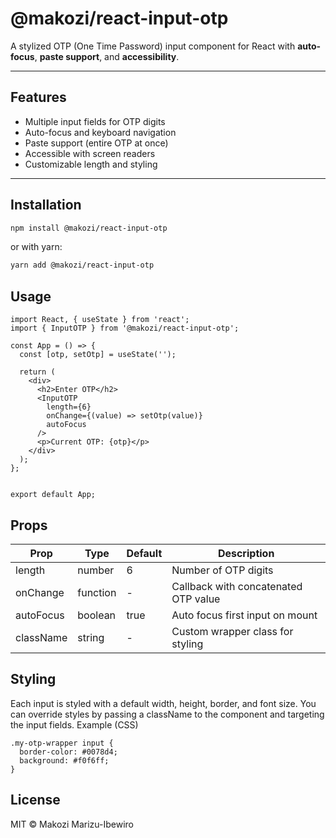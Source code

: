 # @makozi/react-input-otp

A stylized OTP (One Time Password) input component for React with **auto-focus**, **paste support**, and **accessibility**.

---

## Features

- Multiple input fields for OTP digits
- Auto-focus and keyboard navigation
- Paste support (entire OTP at once)
- Accessible with screen readers
- Customizable length and styling

---

## Installation

```bash
npm install @makozi/react-input-otp

```

or with yarn:

```bash
yarn add @makozi/react-input-otp

```



## Usage

```
import React, { useState } from 'react';
import { InputOTP } from '@makozi/react-input-otp';

const App = () => {
  const [otp, setOtp] = useState('');

  return (
    <div>
      <h2>Enter OTP</h2>
      <InputOTP
        length={6}
        onChange={(value) => setOtp(value)}
        autoFocus
      />
      <p>Current OTP: {otp}</p>
    </div>
  );
};


export default App;

```



## Props

| Prop       | Type     | Default | Description                              |
|------------|----------|---------|------------------------------------------|
| length     | number   | 6       | Number of OTP digits                     |
| onChange   | function | -       | Callback with concatenated OTP value     |
| autoFocus  | boolean  | true    | Auto focus first input on mount          |
| className  | string   | -       | Custom wrapper class for styling         |

## Styling

Each input is styled with a default width, height, border, and font size.
You can override styles by passing a className to the component and targeting the input fields.
Example (CSS)

```
.my-otp-wrapper input {
  border-color: #0078d4;
  background: #f0f6ff;
}
```

## License

MIT © Makozi Marizu-Ibewiro